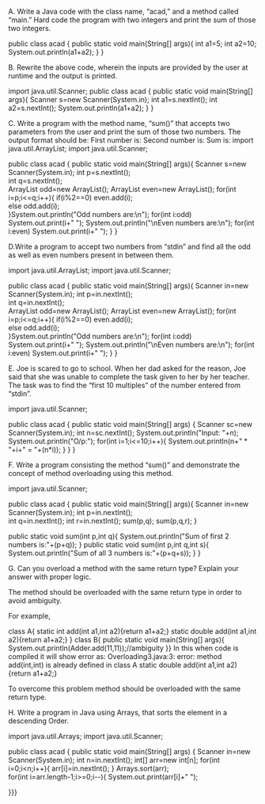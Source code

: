 A.	Write a Java code with the class name, “acad,” and a method called “main.” Hard code the program with two integers and print the sum of those two integers.


public class acad
{
public static void main(String[] args){
int a1=5;
int a2=10;
System.out.println(a1+a2);
}
}

B. Rewrite the above code, wherein the inputs are provided by the user at
runtime and the output is printed.

import java.util.Scanner;
public class acad 
{
public static void main(String[] args){
Scanner s=new Scanner(System.in);
int a1=s.nextInt();
int a2=s.nextInt();
System.out.println(a1+a2);          }
}






















C. Write a program with the method name, “sum()” that accepts two 
      parameters from the user and print the sum of those two numbers. The 
      output format should be: 
First number is: 
Second number is: 
Sum is:	
import java.util.ArrayList;
import java.util.Scanner;


public class acad {
public static void main(String[] args){
Scanner s=new Scanner(System.in);
int p=s.nextInt();            
int q=s.nextInt();            
ArrayList<Integer> odd=new ArrayList<Integer>();
ArrayList<Integer> even=new ArrayList<Integer>();
for(int i=p;i<=q;i++){
if(i%2==0)
even.add(i);               
else
odd.add(i);                
}System.out.println("Odd numbers are:\n");
for(int i:odd)
System.out.print(i+" ");
System.out.println("\nEven numbers are:\n");
for(int i:even)
System.out.print(i+" ");
}
}















D.Write a program to accept two numbers from “stdin” and find all the odd  
     as well as even numbers present in between them. 

import java.util.ArrayList;
import java.util.Scanner;

public class acad {
public static void main(String[] args){
Scanner in=new Scanner(System.in);
int p=in.nextInt();            
int q=in.nextInt();            
ArrayList<Integer> odd=new ArrayList<Integer>();
ArrayList<Integer> even=new ArrayList<Integer>();
for(int i=p;i<=q;i++){
if(i%2==0)
even.add(i);               
else
odd.add(i);                
}System.out.println("Odd numbers are:\n");
for(int i:odd)
System.out.print(i+" ");
System.out.println("\nEven numbers are:\n");
for(int i:even)
System.out.print(i+" ");
}
}

E. Joe is scared to go to school. When her dad asked for the reason, Joe said
that she was unable to complete the task given to her by her teacher. The
task was to find the “first 10 multiples” of the number entered from
“stdin”.

import java.util.Scanner;

public class acad {
public static void main(String[] args)
{
Scanner sc=new Scanner(System.in);
int n=sc.nextInt();
System.out.println("Input: "+n);
System.out.println("O/p:");
for(int i=1;i<=10;i++){
System.out.println(n+" * "+i+" = "+(n*i));
}
}
}




F. Write a program consisting the method “sum()” and demonstrate the  
    concept of method overloading using this method. 

import java.util.Scanner;


public class acad {
public static void main(String[] args){
Scanner in=new Scanner(System.in);
int p=in.nextInt();      
int q=in.nextInt();
int r=in.nextInt();
sum(p,q);
sum(p,q,r);
}
  
public static void sum(int p,int q){
System.out.println("Sum of first 2 numbers is:"+(p+q));
}
public static void sum(int p,int q,int s){
System.out.println("Sum of all 3 numbers is:"+(p+q+s));
}
}






G.  Can you overload a method with the same return type? 
       Explain your answer with proper logic. 

The method should be overloaded with the same return type in order to
avoid ambiguity.

For example,

class A{
static int add(int a1,int a2){return a1+a2;}
static double add(int a1,int a2){return a1+a2;}
}
class B{
public static void main(String[] args){
System.out.println(Adder.add(11,11));//ambiguity
}}
In this when code is compiled it will show error as:
Overloading3.java:3: error: method add(int,int) is already defined in class A
static double add(int a1,int a2){return a1+a2;}

To overcome this problem method should be overloaded with the same return type.


H.  Write a program in Java using Arrays, that sorts the element in a  
      descending Order. 

import java.util.Arrays;
import java.util.Scanner;


public class acad {
public static void main(String[] args)
{
Scanner in=new Scanner(System.in);
int n=in.nextInt(); 
int[] arr=new int[n];
for(int i=0;i<n;i++){
arr[i]=in.nextInt();
}
Arrays.sort(arr);               
for(int i=arr.length-1;i>=0;i--){
System.out.print(arr[i]+" ");

}}}




